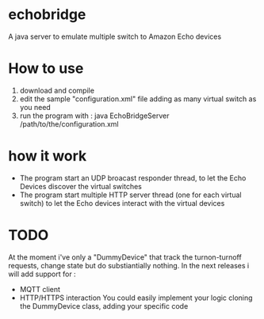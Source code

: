 # echobridge
A java server to emulate multiple switch to Amazon Echo devices

# How to use
1. download and compile
2. edit the sample "configuration.xml" file adding as many virtual switch as you need
3. run the program with : java EchoBridgeServer /path/to/the/configuration.xml

# how it work
- The program start an UDP broacast responder thread, to let the Echo Devices discover the virtual switches
- The program start multiple HTTP server thread (one for each virtual switch) to let the Echo devices interact with the virtual devices

# TODO
At the moment i've only a "DummyDevice" that track the turnon-turnoff requests, change state but do substiantially nothing.
In the next releases i will add support for :
- MQTT client
- HTTP/HTTPS interaction
You could easily implement your logic cloning the DummyDevice class, adding your specific code

